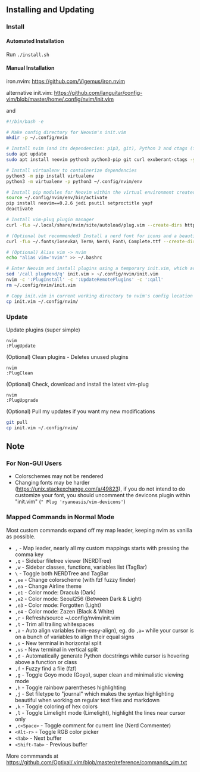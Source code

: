 ## Installing and Updating

### Install

#### Automated Installation

Run `./install.sh`

#### Manual Installation

iron.nvim: https://github.com/Vigemus/iron.nvim

alternative init.vim: https://github.com/languitar/config-vim/blob/master/home/.config/nvim/init.vim

and 

```sh
#!/bin/bash -e

# Make config directory for Neovim's init.vim
mkdir -p ~/.config/nvim

# Install nvim (and its dependencies: pip3, git), Python 3 and ctags (for tagbar)
sudo apt update
sudo apt install neovim python3 python3-pip git curl exuberant-ctags -y

# Install virtualenv to containerize dependencies
python3 -m pip install virtualenv
python3 -m virtualenv -p python3 ~/.config/nvim/env

# Install pip modules for Neovim within the virtual environment created
source ~/.config/nvim/env/bin/activate
pip install neovim==0.2.6 jedi psutil setproctitle yapf
deactivate

# Install vim-plug plugin manager
curl -fLo ~/.local/share/nvim/site/autoload/plug.vim --create-dirs https://raw.githubusercontent.com/junegunn/vim-plug/master/plug.vim

# (Optional but recommended) Install a nerd font for icons and a beautiful airline bar (https://github.com/ryanoasis/nerd-fonts/tree/master/patched-fonts) (I'll be using Iosevka for Powerline)
curl -fLo ~/.fonts/Iosevka\ Term\ Nerd\ Font\ Complete.ttf --create-dirs https://github.com/ryanoasis/nerd-fonts/raw/master/patched-fonts/Iosevka/Regular/complete/Iosevka%20Term%20Nerd%20Font%20Complete.ttf

# (Optional) Alias vim -> nvim
echo "alias vim='nvim'" >> ~/.bashrc

# Enter Neovim and install plugins using a temporary init.vim, which avoids warnings about missing colorschemes, functions, etc
sed '/call plug#end/q' init.vim > ~/.config/nvim/init.vim
nvim -c ':PlugInstall' -c ':UpdateRemotePlugins' -c ':qall'
rm ~/.config/nvim/init.vim

# Copy init.vim in current working directory to nvim's config location ...
cp init.vim ~/.config/nvim/
```

### Update

Update plugins (super simple)

```
nvim
:PlugUpdate
```

(Optional) Clean plugins - Deletes unused plugins

```
nvim
:PlugClean
```

(Optional) Check, download and install the latest vim-plug

```
nvim
:PlugUpgrade
```

(Optional) Pull my updates if you want my new modifications

```sh
git pull
cp init.vim ~/.config/nvim/
```

## Note

### For Non-GUI Users

* Colorschemes may not be rendered
* Changing fonts may be harder (https://unix.stackexchange.com/a/49823), if you do not intend to do customize your font, you should uncomment the devicons plugin within "init.vim" (`" Plug 'ryanoasis/vim-devicons'`)

### Mapped Commands in Normal Mode

Most custom commands expand off my map leader, keeping nvim as vanilla as possible.

* `,` - Map leader, nearly all my custom mappings starts with pressing the comma key
* `,q` - Sidebar filetree viewer (NERDTree)
* `,w` - Sidebar classes, functions, variables list (TagBar)
* `\`  - Toggle both NERDTree and TagBar
* `,ee` - Change colorscheme (with fzf fuzzy finder)
* `,ea` - Change Airline theme
* `,e1` - Color mode: Dracula (Dark)
* `,e2` - Color mode: Seoul256 (Between Dark & Light)
* `,e3` - Color mode: Forgotten (Light)
* `,e4` - Color mode: Zazen (Black & White)
* `,r` - Refresh/source ~/.config/nvim/init.vim
* `,t` - Trim all trailing whitespaces
* `,a` - Auto align variables (vim-easy-align), eg. do `,a=` while your cursor is on a bunch of variables to align their equal signs
* `,s` - New terminal in horizontal split
* `,vs` - New terminal in vertical split
* `,d` - Automatically generate Python docstrings while cursor is hovering above a function or class
* `,f` - Fuzzy find a file (fzf)
* `,g` - Toggle Goyo mode (Goyo), super clean and minimalistic viewing mode
* `,h` - Toggle rainbow parentheses highlighting
* `,j` - Set filetype to "journal" which makes the syntax highlighting beautiful when working on regular text files and markdown
* `,k` - Toggle coloring of hex colors
* `,l` - Toggle Limelight mode (Limelight), highlight the lines near cursor only
* `,c<Space>` - Toggle comment for current line (Nerd Commenter)
* `<Alt-r>` - Toggle RGB color picker
* `<Tab>` - Next buffer
* `<Shift-Tab>` - Previous buffer

More commmands at https://github.com/Optixal/.vim/blob/master/reference/commands_vim.txt

